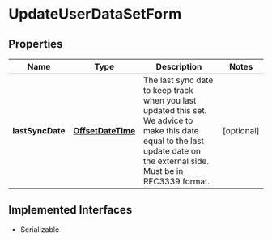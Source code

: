 

# UpdateUserDataSetForm

## Properties

Name | Type | Description | Notes
------------ | ------------- | ------------- | -------------
**lastSyncDate** | [**OffsetDateTime**](OffsetDateTime.md) | The last sync date to keep track when you last updated this set. We advice to make this date equal to the last update date on the external side. Must be in RFC3339 format. |  [optional]


## Implemented Interfaces

* Serializable


